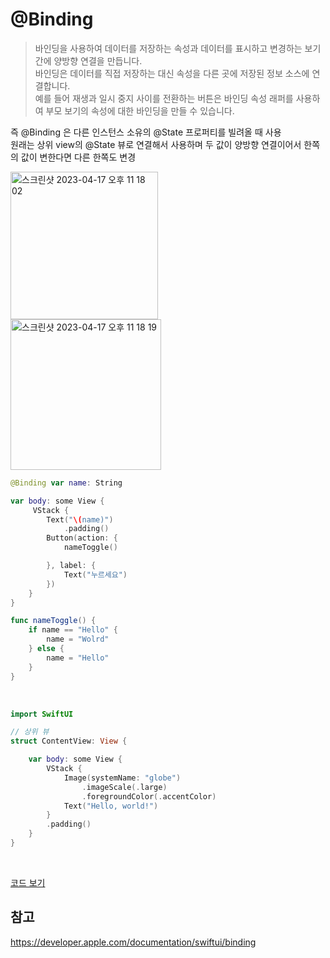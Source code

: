 # @Binding

> 바인딩을 사용하여 데이터를 저장하는 속성과 데이터를 표시하고 변경하는 보기 간에 양방향 연결을 만듭니다.
> <br/>
> 바인딩은 데이터를 직접 저장하는 대신 속성을 다른 곳에 저장된 정보 소스에 연결합니다.
> <br/>
> 예를 들어 재생과 일시 중지 사이를 전환하는 버튼은 바인딩 속성 래퍼를 사용하여 부모 보기의 속성에 대한 바인딩을 만들 수 있습니다.
> <br/>

즉 @Binding 은 다른 인스턴스 소유의 @State 프로퍼티를 빌려올 때 사용
<br/>
원래는 상위 view의 @State 뷰로 연결해서 사용하며 두 값이 양방향 연결이어서 한쪽의 값이 변한다면 다른 한쪽도 변경
<br/>

<img width="236" alt="스크린샷 2023-04-17 오후 11 18 02" src="https://user-images.githubusercontent.com/83914919/232518686-76f2789a-e7f2-4878-af3c-3470ee73125b.png">
<br/>

<img width="241" alt="스크린샷 2023-04-17 오후 11 18 19" src="https://user-images.githubusercontent.com/83914919/232519015-12e4c041-aed0-4ee7-bdfc-8dd4ac9db935.png">
<br/>

```swift
@Binding var name: String

var body: some View {
     VStack {
        Text("\(name)")
            .padding()
        Button(action: {
            nameToggle()

        }, label: {
            Text("누르세요")
        })
    }
}

func nameToggle() {
    if name == "Hello" {
        name = "Wolrd"
    } else {
        name = "Hello"
    }
}
```

<br/>

```swift
import SwiftUI

// 상위 뷰
struct ContentView: View {

    var body: some View {
        VStack {
            Image(systemName: "globe")
                .imageScale(.large)
                .foregroundColor(.accentColor)
            Text("Hello, world!")
        }
        .padding()
    }
}
```

<br/>

[코드 보기](https://github.com/BOLTB0X/SwiftUI/blob/main/self-taught%20graffiti/PracticePropertyWrapper/PracticePropertyWrapper/BindingView.swift)

## 참고

https://developer.apple.com/documentation/swiftui/binding
<br/>
